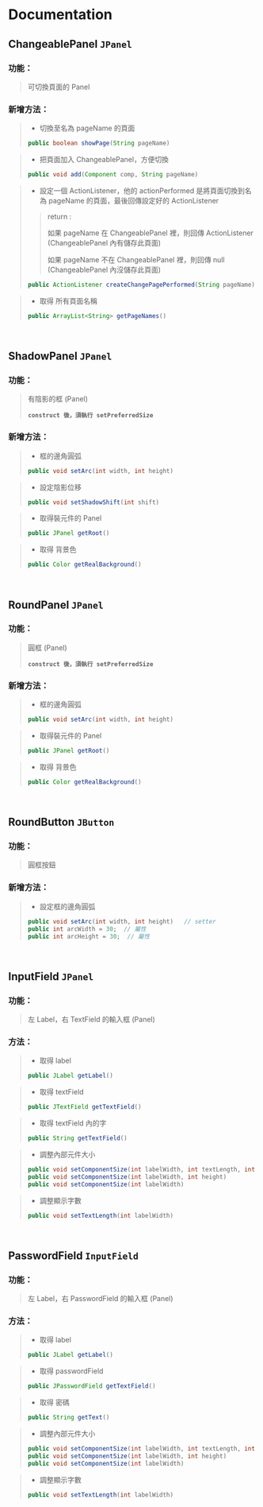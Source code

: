 # Documentation

## ChangeablePanel `JPanel`
### 功能：
> 可切換頁面的 Panel

### 新增方法：
> * 切換至名為 pageName 的頁面
> ```java
> public boolean showPage(String pageName)
> ```

> * 把頁面加入 ChangeablePanel，方便切換
> ```java
> public void add(Component comp, String pageName)
> ``` 

> * 設定一個 ActionListener，他的 actionPerformed 是將頁面切換到名為 pageName 的頁面，最後回傳設定好的 ActionListener 
> > return :  
> > 
> > 如果 pageName 在 ChangeablePanel 裡，則回傳 ActionListener (ChangeablePanel 內有儲存此頁面) 
> > 
> > 如果 pageName 不在 ChangeablePanel 裡，則回傳 null (ChangeablePanel 內沒儲存此頁面) 
> ```java
> public ActionListener createChangePagePerformed(String pageName)
> ``` 

> * 取得 所有頁面名稱
> ```java
> public ArrayList<String> getPageNames()
> ``` 

<br>

## ShadowPanel `JPanel`
### 功能：
> 有陰影的框 (Panel) 
> 
> **`construct 後，須執行 setPreferredSize`**

### 新增方法：
> * 框的邊角圓弧
> ```java
> public void setArc(int width, int height)
> ```

> * 設定陰影位移
> ```java
> public void setShadowShift(int shift)
> ``` 

> * 取得裝元件的 Panel
> ```java
> public JPanel getRoot()
> ```

> * 取得 背景色
> ```java
> public Color getRealBackground()
> ``` 

<br>

## RoundPanel `JPanel`
### 功能：
> 圓框 (Panel)  
> 
> **`construct 後，須執行 setPreferredSize`**

### 新增方法：
> * 框的邊角圓弧
> ```java
> public void setArc(int width, int height)
> ```

> * 取得裝元件的 Panel
> ```java
> public JPanel getRoot()
> ```

> * 取得 背景色
> ```java
> public Color getRealBackground()
> ``` 

<br>

## RoundButton `JButton`
### 功能：
> 圓框按鈕

### 新增方法：
> * 設定框的邊角圓弧
> ```java
> public void setArc(int width, int height)   // setter
> public int arcWidth = 30;  // 屬性
> public int arcHeight = 30;  // 屬性
> ```

<br>

## InputField `JPanel`
### 功能：
> 左 Label，右 TextField 的輸入框 (Panel)

### 方法：
> * 取得 label
> ```java
> public JLabel getLabel()
> ```

> * 取得 textField
> ```java
> public JTextField getTextField()
> ``` 

> * 取得 textField 內的字
> ```java
> public String getTextField()
> ``` 

> * 調整內部元件大小
> ```java
> public void setComponentSize(int labelWidth, int textLength, int height)
> public void setComponentSize(int labelWidth, int height)
> public void setComponentSize(int labelWidth)
> ``` 

> * 調整顯示字數
> ```java
> public void setTextLength(int labelWidth)
> ``` 

<br>

## PasswordField `InputField`
### 功能：
> 左 Label，右 PasswordField 的輸入框 (Panel)

### 方法：
> * 取得 label
> ```java
> public JLabel getLabel()
> ```

> * 取得 passwordField
> ```java
> public JPasswordField getTextField()
> ``` 

> * 取得 密碼
> ```java
> public String getText()
> ```

> * 調整內部元件大小
> ```java
> public void setComponentSize(int labelWidth, int textLength, int height)
> public void setComponentSize(int labelWidth, int height)
> public void setComponentSize(int labelWidth)
> ``` 

> * 調整顯示字數
> ```java
> public void setTextLength(int labelWidth)
> ``` 
